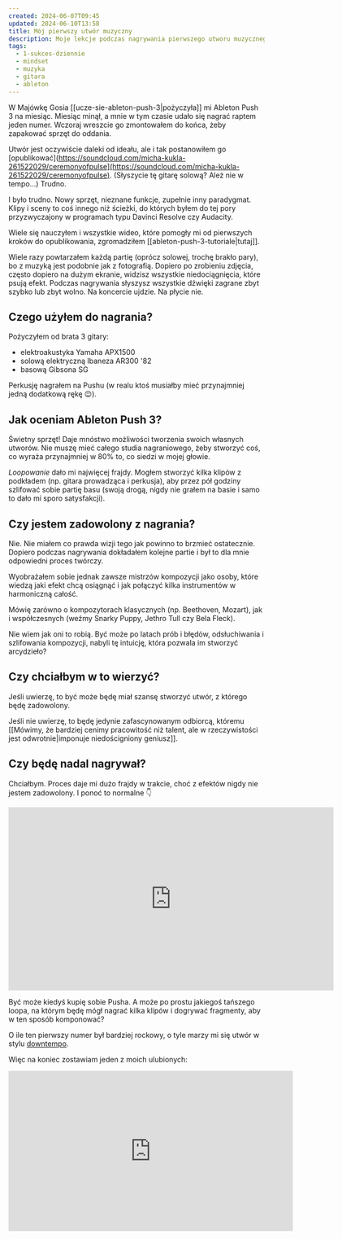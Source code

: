 ```yaml
---
created: 2024-06-07T09:45
updated: 2024-06-10T13:58
title: Mój pierwszy utwór muzyczny
description: Moje lekcje podczas nagrywania pierwszego utworu muzycznego na Ableton Push 3 oraz Ableton Live 12.
tags:
  - 1-sukces-dziennie
  - mindset
  - muzyka
  - gitara
  - ableton
---
```

W Majówkę Gosia [[ucze-sie-ableton-push-3|pożyczyła]] mi Ableton Push 3 na miesiąc. Miesiąc minął, a mnie w tym czasie udało się nagrać raptem jeden numer. Wczoraj wreszcie go zmontowałem do końca, żeby zapakować sprzęt do oddania.

Utwór jest oczywiście daleki od ideału, ale i tak postanowiłem go [opublikować](https://soundcloud.com/micha-kukla-261522029/ceremonyofpulse](https://soundcloud.com/micha-kukla-261522029/ceremonyofpulse). (Słyszycie tę gitarę solową? Ależ nie w tempo...) Trudno.

I było trudno. Nowy sprzęt, nieznane funkcje, zupełnie inny paradygmat. Klipy i sceny to coś innego niż ścieżki, do których byłem do tej pory przyzwyczajony w programach typu Davinci Resolve czy Audacity.

Wiele się nauczyłem i wszystkie wideo, które pomogły mi od pierwszych kroków do opublikowania, zgromadziłem [[ableton-push-3-tutoriale|tutaj]].

Wiele razy powtarzałem każdą partię (oprócz solowej, trochę brakło pary), bo z muzyką jest podobnie jak z fotografią. Dopiero po zrobieniu zdjęcia, często dopiero na dużym ekranie, widzisz wszystkie niedociągnięcia, które psują efekt. Podczas nagrywania słyszysz wszystkie dźwięki zagrane zbyt szybko lub zbyt wolno. Na koncercie ujdzie. Na płycie nie.

## Czego użyłem do nagrania?

Pożyczyłem od brata 3 gitary:
- elektroakustyka Yamaha APX1500
- solową elektryczną Ibaneza AR300 \'82
- basową Gibsona SG

Perkusję nagrałem na Pushu (w realu ktoś musiałby mieć przynajmniej jedną dodatkową rękę 😉).

## Jak oceniam Ableton Push 3?

Świetny sprzęt! Daje mnóstwo możliwości tworzenia swoich własnych utworów. Nie muszę mieć całego studia nagraniowego, żeby stworzyć coś, co wyraża przynajmniej w 80% to, co siedzi w mojej głowie.

*Loopowanie* dało mi najwięcej frajdy. Mogłem stworzyć kilka klipów z podkładem (np. gitara prowadząca i perkusja), aby przez pół godziny szlifować sobie partię basu (swoją drogą, nigdy nie grałem na basie i samo to dało mi sporo satysfakcji).

## Czy jestem zadowolony z nagrania?

Nie. Nie miałem co prawda wizji tego jak powinno to brzmieć ostatecznie. Dopiero podczas nagrywania dokładałem kolejne partie i był to dla mnie odpowiedni proces twórczy.

Wyobrażałem sobie jednak zawsze mistrzów kompozycji jako osoby, które wiedzą jaki efekt chcą osiągnąć i jak połączyć kilka instrumentów w harmoniczną całość.

Mówię zarówno o kompozytorach klasycznych (np. Beethoven, Mozart), jak i współczesnych (weźmy Snarky Puppy, Jethro Tull czy Bela Fleck).

Nie wiem jak oni to robią. Być może po latach prób i błędów, odsłuchiwania i szlifowania kompozycji, nabyli tę intuicję, która pozwala im stworzyć arcydzieło?

## Czy chciałbym w to wierzyć?

Jeśli uwierzę, to być może będę miał szansę stworzyć utwór, z którego będę zadowolony.

Jeśli nie uwierzę, to będę jedynie zafascynowanym odbiorcą, któremu [[Mówimy, że bardziej cenimy pracowitość niż talent, ale w rzeczywistości jest odwrotnie|imponuje niedościgniony geniusz]].

## Czy będę nadal nagrywał?

Chciałbym. Proces daje mi dużo frajdy w trakcie, choć z efektów nigdy nie jestem zadowolony. I ponoć to normalne 👇 

<iframe src="https://player.vimeo.com/video/85040589?h=88098f8568&color=b70b0b&portrait=0&badge=0" width="640" height="360" frameborder="0" allow="autoplay; fullscreen; picture-in-picture" allowfullscreen></iframe>

Być może kiedyś kupię sobie Pusha. A może po prostu jakiegoś tańszego loopa, na którym będę mógł nagrać kilka klipów i dogrywać fragmenty, aby w ten sposób komponować?

O ile ten pierwszy numer był bardziej rockowy, o tyle marzy mi się utwór w stylu [downtempo](https://en.wikipedia.org/wiki/Downtempo).

Więc na koniec zostawiam jeden z moich ulubionych:

<iframe width="560" height="315" src="https://www.youtube.com/embed/lZbgyKJkHxQ?si=yPQf7XmQwISq-in9" title="YouTube video player" frameborder="0" allow="accelerometer; autoplay; clipboard-write; encrypted-media; gyroscope; picture-in-picture; web-share" referrerpolicy="strict-origin-when-cross-origin" allowfullscreen></iframe>
